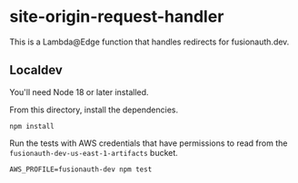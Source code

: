 # site-origin-request-handler

This is a Lambda@Edge function that handles redirects for fusionauth.dev.

## Localdev

You'll need Node 18 or later installed.

From this directory, install the dependencies.
```
npm install
```

Run the tests with AWS credentials that have permissions to read from the `fusionauth-dev-us-east-1-artifacts` bucket.
```
AWS_PROFILE=fusionauth-dev npm test
```
